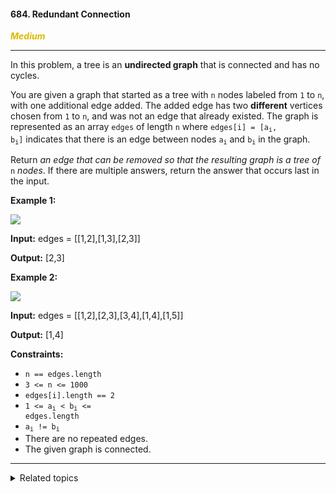 #### 684. Redundant Connection

<span style="color:#deb800">***Medium***</span>
___

In this problem, a tree is an **undirected graph** that is connected and has no cycles.

You are given a graph that started as a tree with `n` nodes labeled from `1` to `n`, with one additional edge added. The added edge has two **different** vertices chosen from `1` to `n`, and was not an edge that already existed. The graph is represented as an array `edges` of length `n` where <code>edges[i] = [a<sub>i</sub>, b<sub>i</sub>]</code> indicates that there is an edge between nodes <code>a<sub>i</sub></code> and <code>b<sub>i</sub></code> in the graph.

Return _an edge that can be removed so that the resulting graph is a tree of_ `n` _nodes_. If there are multiple answers, return the answer that occurs last in the input.

**Example 1:**

![](https://assets.leetcode.com/uploads/2021/05/02/reduntant1-1-graph.jpg)

**Input:** edges = [[1,2],[1,3],[2,3]]

**Output:** [2,3]

**Example 2:**

![](https://assets.leetcode.com/uploads/2021/05/02/reduntant1-2-graph.jpg)

**Input:** edges = [[1,2],[2,3],[3,4],[1,4],[1,5]]

**Output:** [1,4]

**Constraints:**

*   `n == edges.length`
*   `3 <= n <= 1000`
*   `edges[i].length == 2`
*   <code>1 <= a<sub>i</sub> < b<sub>i</sub> <= edges.length</code>
*   <code>a<sub>i</sub> != b<sub>i</sub></code>
*   There are no repeated edges.
*   The given graph is connected.
___


<details><summary>Related topics</summary>

[#Depth-First Search](https://leetcode.com/tag/depth-first-search/)
[#Breadth-First Search](https://leetcode.com/tag/breadth-first-search/)
[#Union Find](https://leetcode.com/tag/union-find/)
[#Graph](https://leetcode.com/tag/graph/)

</details>